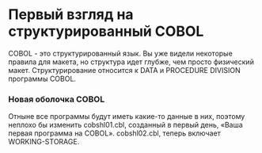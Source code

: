 # Первый взгляд на структурированный COBOL

COBOL - это структурированный язык. Вы уже видели некоторые правила для макета, но структура идет глубже, чем просто физический макет. Структурирование относится к DATA и PROCEDURE DIVISION программы COBOL.

### Новая оболочка COBOL

Отныне все программы будут иметь какие-то данные в них, поэтому неплохо бы изменить cobshl01.cbl, созданный в первый день, «Ваша первая программа на COBOL». cobshl02.cbl, теперь включает WORKING-STORAGE.

